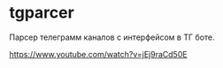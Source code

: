 # tgparcer
Парсер телеграмм каналов с интерфейсом в ТГ боте.

https://www.youtube.com/watch?v=jEj9raCd50E
